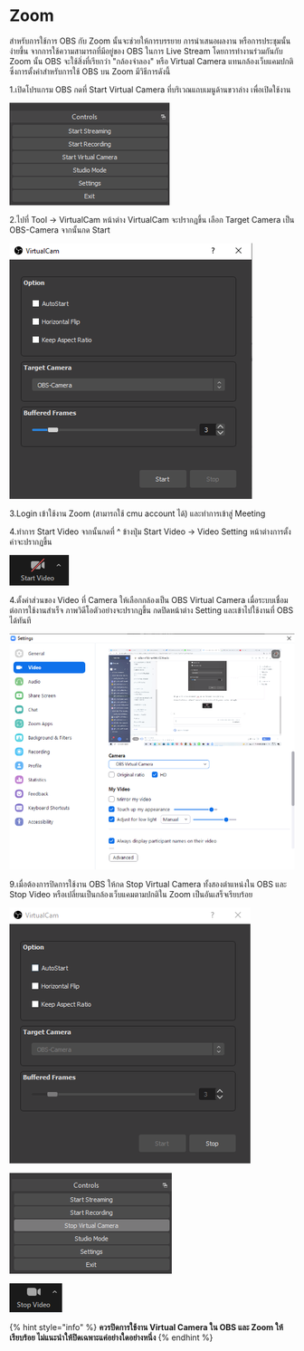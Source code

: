 # Zoom

สำหรับการใช้การ OBS กับ Zoom นั้นจะช่วยให้การบรรยาย การนำเสนอผลงาน หรือการประชุมนั้นง่ายขึ้น จากการใช้ความสามารถที่มีอยู่ของ OBS ในการ Live Stream โดยการทำงานร่วมกันกับ Zoom นั้น OBS จะใช้สิ่งที่เรียกว่า "กล้องจำลอง" หรือ Virtual Camera แทนกล้องเว็บแคมปกติ ซึ่งการตั้งค่าสำหรับการใช้ OBS บน Zoom มีวิธีการดังนี้

1.เปิดโปรแกรม OBS กดที่ Start Virtual Camera ที่บริเวณแถบเมนูด้านขวาล่าง เพื่อเปิดใช้งาน

![](<../.gitbook/assets/image (208).png>)

2.ไปที่ Tool -> VirtualCam หน้าต่าง VirtualCam จะปรากฏขึ้น เลือก Target Camera เป็น OBS-Camera จากนั้นกด Start

![](<../.gitbook/assets/image (199).png>)

3.Login เข้าใช้งาน Zoom (สามารถใช้ cmu account ได้) และทำการเข้าสู่ Meeting

4.ทำการ Start Video จากนั้นกดที่ ^ ข้างปุ่ม Start Video -> Video Setting หน้าต่างการตั้งค่าจะปรากฏขึ้น

![](<../.gitbook/assets/image (209).png>)

4.ตั้งค่าส่วนของ Video ที่ Camera ให้เลือกกล้องเป็น OBS Virtual Camera เมื่อระบบเชื่อมต่อการใช้งานสำเร็จ ภาพวิดีโอตัวอย่างจะปรากฏขึ้น กดปิดหน้าต่าง Setting และเข้าไปใช้งานที่ OBS ได้ทันที

![](<../.gitbook/assets/image (197).png>)

9.เมื่อต้องการปิดการใช้งาน OBS ให้กด Stop Virtual Camera ทั้งสองตำแหน่งใน OBS และ Stop Video หรือเปลี่ยนเป็นกล้องเว็บแคมตามปกติใน Zoom เป็นอันเสร็จเรียบร้อย

![กด Stop VirtualCam ที่หน้าต่าง VirtualCam ของ OBS](<../.gitbook/assets/image (206).png>)

![กด Stop Virtual Camera ที่แถบเมนูมุมขวาล่างของ OBS](<../.gitbook/assets/image (198).png>)

![ใน Zoom กด Stop Video หรือ ^ เพื่อเปลี่ยนเป็นกล้องเว็บแคมปกติ](<../.gitbook/assets/image (196).png>)

{% hint style="info" %}
**ควรปิดการใช้งาน Virtual Camera ใน OBS และ Zoom ให้เรียบร้อย ไม่แนะนำให้ปิดเฉพาะแค่อย่างใดอย่างหนึ่ง**
{% endhint %}
